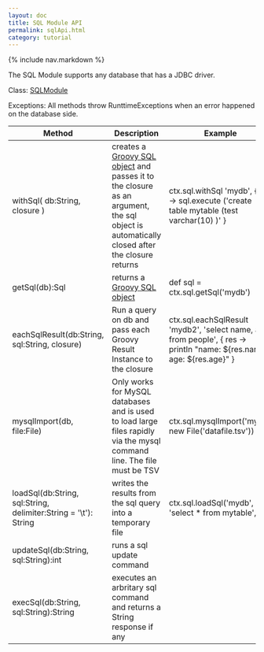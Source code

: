 ```yaml
---
layout: doc
title: SQL Module API
permalink: sqlApi.html
category: tutorial
---
```



{% include nav.markdown %}


The SQL Module supports any database that has a JDBC driver.


Class: [SQLModule](https://github.com/gerritjvv/glue/blob/master/core/glue-modules/src/main/groovy/org/glue/modules/SqlModule.groovy)

Exceptions: All methods throw RunttimeExceptions when an error happened on the database side.


| Method | Description | Example |
| ------ | ----------- | ------- |
| withSql( db:String, closure ) | creates a [Groovy SQL object](http://groovy.codehaus.org/api/groovy/sql/Sql.html) and passes it to the closure as an argument, the sql object is automatically closed after the closure returns  |  ctx.sql.withSql 'mydb', { sql -> sql.execute ('create table mytable (test varchar(10) )' }  
| getSql(db):Sql | returns a [Groovy SQL object](http://groovy.codehaus.org/api/groovy/sql/Sql.html) | def sql = ctx.sql.getSql('mydb') 
| eachSqlResult(db:String, sql:String, closure) | Run a query on db and pass each Groovy Result Instance to the closure | ctx.sql.eachSqlResult 'mydb2', 'select name, age from people', { res -> println "name: ${res.name}, age: ${res.age}" } 
| mysqlImport(db, file:File) | Only works for MySQL databases and is used to load large files rapidly via the mysql command line. The file must be TSV | ctx.sql.mysqlImport('mydb', new File('datafile.tsv')) 
| loadSql(db:String, sql:String, delimiter:String = '\t'): String | writes the results from the sql query into a temporary file| ctx.sql.loadSql('mydb', 'select * from mytable', ',') 
| updateSql(db:String, sql:String):int | runs a sql update command | 
| execSql(db:String, sql:String):String | executes an arbritary sql command and returns a String response if any | 




 